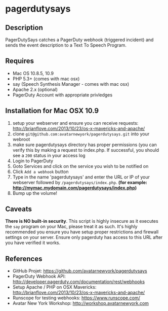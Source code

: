pagerdutysays
=============

## Description
PagerDutySays catches a PagerDuty webhook (triggered incident) and sends the event description to a Text To Speech Program.

## Requires 
* Mac OS 10.8.5, 10.9 
* PHP 5.3+ (comes with mac osx) 
* say (Speech Synthesis Manager - comes with mac osx)
* Apache 2.x (optional)
* PagerDuty Account with appropriate privledges
  
## Installation for Mac OSX 10.9
1. setup your webserver and ensure you can receive requests: http://brianflove.com/2013/10/23/os-x-mavericks-and-apache/
2. clone `git@github.com:avatarnewyork/pagerdutysays.git` into your webroot
3. make sure pagerdutysays directory has proper permissions (you can verify this by making a request to index.php.  If successful, you should see a `200` status in your access log
4. Login to PagerDuty
5. Goto Services and click on the service you wish to be notified on
6. Click `Add a webhook` button
7. Type in the name 'pagerdutysays' and enter the URL or IP of your webserver followed by `/pagerdutysays/index.php`.  __(for example: http://mymac.mydomain.com/pagerdutysays/index.php)__
8. Bump up the volume!

## Caveats
**There is NO built-in security**.  This script is highly insecure as it executes the `say` program on your Mac, please treat it as such.  It's highly recommended you ensure you have setup proper restrictions and firewall settings on your server.  Ensure only pagerduty has access to this URL after you have verified it works.

## References 
* GitHub Projet: https://github.com/avatarnewyork/pagerdutysays
* PagerDuty Webhook API: http://developer.pagerduty.com/documentation/rest/webhooks
* Setup Apache / PHP on OSX Mavericks: http://brianflove.com/2013/10/23/os-x-mavericks-and-apache/
* Runscope for testing webhooks: https://www.runscope.com/
* Avatar New York Workshop: http://workshop.avatarnewyork.com

